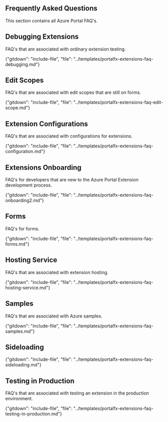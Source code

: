 
## Frequently Asked Questions

This section contains all Azure Portal FAQ's.

<!-- TODO:  FAQ Format in the individual docs  is ###Link, ***title***, Description, Solution, 3 Asterisks -->

## Debugging Extensions

FAQ's that are associated with ordinary extension testing.

{"gitdown": "include-file", "file": "../templates/portalfx-extensions-faq-debugging.md"}

## Edit Scopes

FAQ's that are associated with edit scopes that are still on forms. 

{"gitdown": "include-file", "file": "../templates/portalfx-extensions-faq-edit-scope.md"}

## Extension Configurations 

FAQ's that are associated with configurations for extensions.

{"gitdown": "include-file", "file": "../templates/portalfx-extensions-faq-configuration.md"}

## Extensions Onboarding

FAQ's for developers that are new to the Azure Portal Extension development process.

{"gitdown": "include-file", "file": "../templates/portalfx-extensions-faq-onboarding2.md"}

## Forms

FAQ's for forms.

{"gitdown": "include-file", "file": "../templates/portalfx-extensions-faq-forms.md"}

## Hosting Service

FAQ's that are associated with extension hosting. 

{"gitdown": "include-file", "file": "../templates/portalfx-extensions-faq-hosting-service.md"}

## Samples 

FAQ's that are associated with Azure samples.

{"gitdown": "include-file", "file": "../templates/portalfx-extensions-faq-samples.md"}

## Sideloading

{"gitdown": "include-file", "file": "../templates/portalfx-extensions-faq-sideloading.md"}

## Testing in Production

FAQ's that are associated with testing an extension in the production environment.

{"gitdown": "include-file", "file": "../templates/portalfx-extensions-faq-testing-in-production.md"}



